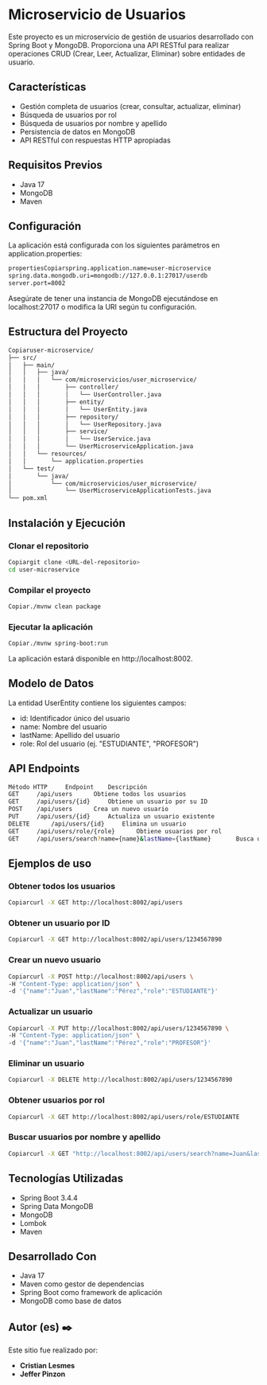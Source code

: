 # Microservicio de Usuarios
Este proyecto es un microservicio de gestión de usuarios desarrollado con Spring Boot y MongoDB. Proporciona una API RESTful para realizar operaciones CRUD (Crear, Leer, Actualizar, Eliminar) sobre entidades de usuario.

## Características

- Gestión completa de usuarios (crear, consultar, actualizar, eliminar)
- Búsqueda de usuarios por rol
- Búsqueda de usuarios por nombre y apellido
- Persistencia de datos en MongoDB
- API RESTful con respuestas HTTP apropiadas

## Requisitos Previos

- Java 17
- MongoDB
- Maven

## Configuración

La aplicación está configurada con los siguientes parámetros en application.properties:
```bash
propertiesCopiarspring.application.name=user-microservice
spring.data.mongodb.uri=mongodb://127.0.0.1:27017/userdb
server.port=8002
```
Asegúrate de tener una instancia de MongoDB ejecutándose en localhost:27017 o modifica la URI según tu configuración.

## Estructura del Proyecto
```bash
Copiaruser-microservice/
├── src/    
│   ├── main/           
│   │   ├── java/   
│   │   │   └── com/microservicios/user_microservice/   
│   │   │       ├── controller/     
│   │   │       │   └── UserController.java     
│   │   │       ├── entity/     
│   │   │       │   └── UserEntity.java     
│   │   │       ├── repository/     
│   │   │       │   └── UserRepository.java     
│   │   │       ├── service/        
│   │   │       │   └── UserService.java    
│   │   │       └── UserMicroserviceApplication.java        
│   │   └── resources/  
│   │       └── application.properties  
│   └── test/   
│       └── java/       
│           └── com/microservicios/user_microservice/   
│               └── UserMicroserviceApplicationTests.java   
└── pom.xml     
```

## Instalación y Ejecución
### Clonar el repositorio
```bash
Copiargit clone <URL-del-repositorio>
cd user-microservice
```
### Compilar el proyecto
```bash
Copiar./mvnw clean package
```
### Ejecutar la aplicación
```bash
Copiar./mvnw spring-boot:run
```
La aplicación estará disponible en http://localhost:8002.

## Modelo de Datos
La entidad UserEntity contiene los siguientes campos:

- id: Identificador único del usuario
- name: Nombre del usuario
- lastName: Apellido del usuario
- role: Rol del usuario (ej. "ESTUDIANTE", "PROFESOR")

## API Endpoints
```bash
Método HTTP     Endpoint    Descripción 
GET     /api/users      Obtiene todos los usuarios
GET     /api/users/{id}     Obtiene un usuario por su ID
POST    /api/users      Crea un nuevo usuario
PUT     /api/users/{id}     Actualiza un usuario existente
DELETE      /api/users/{id}     Elimina un usuario
GET     /api/users/role/{role}      Obtiene usuarios por rol
GET     /api/users/search?name={name}&lastName={lastName}       Busca usuarios por nombre y apellido
```
## Ejemplos de uso
### Obtener todos los usuarios
```bash
Copiarcurl -X GET http://localhost:8002/api/users
```
### Obtener un usuario por ID
```bash
Copiarcurl -X GET http://localhost:8002/api/users/1234567890
```
### Crear un nuevo usuario
```bash
Copiarcurl -X POST http://localhost:8002/api/users \
-H "Content-Type: application/json" \
-d '{"name":"Juan","lastName":"Pérez","role":"ESTUDIANTE"}'
```
### Actualizar un usuario
```bash
Copiarcurl -X PUT http://localhost:8002/api/users/1234567890 \
-H "Content-Type: application/json" \
-d '{"name":"Juan","lastName":"Pérez","role":"PROFESOR"}'
```
### Eliminar un usuario
```bash
Copiarcurl -X DELETE http://localhost:8002/api/users/1234567890
```
### Obtener usuarios por rol
```bash
Copiarcurl -X GET http://localhost:8002/api/users/role/ESTUDIANTE
```
### Buscar usuarios por nombre y apellido
```bash
Copiarcurl -X GET "http://localhost:8002/api/users/search?name=Juan&lastName=Pérez"
```
## Tecnologías Utilizadas

- Spring Boot 3.4.4
- Spring Data MongoDB
- MongoDB
- Lombok
- Maven

## Desarrollado Con

- Java 17
- Maven como gestor de dependencias
- Spring Boot como framework de aplicación
- MongoDB como base de datos

## Autor (es) ✒️

Este sitio fue realizado por:

* **Cristian Lesmes**
* **Jeffer Pinzon**
